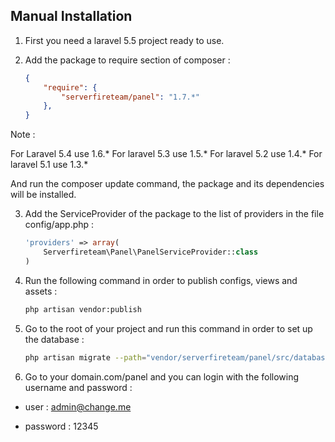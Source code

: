 ## Manual Installation

1. First you need a laravel 5.5 project ready to use.

2. Add the package to require section of composer :

    ```json
    {
        "require": {
            "serverfireteam/panel": "1.7.*"
        },
    }
    ```

Note :

For Laravel 5.4 use 1.6.*
For laravel 5.3 use 1.5.*
For laravel 5.2 use 1.4.*
For laravel 5.1 use 1.3.*

And run the composer update command, the package and its dependencies will be installed.

3. Add the ServiceProvider of the package to the list of providers in the file config/app.php :

    ```php
    'providers' => array(
    	Serverfireteam\Panel\PanelServiceProvider::class
    )
    ```

4. Run the following command in order to publish configs, views and assets :

    ```bash
    php artisan vendor:publish
    ```

5. Go to the root of your project and run this command in order to set up the database :

    ```bash
    php artisan migrate --path="vendor/serverfireteam/panel/src/database/migrations"
    ```

6. Go to your domain.com/panel and you can login with the following username and password :

 * user : admin@change.me

 * password : 12345
